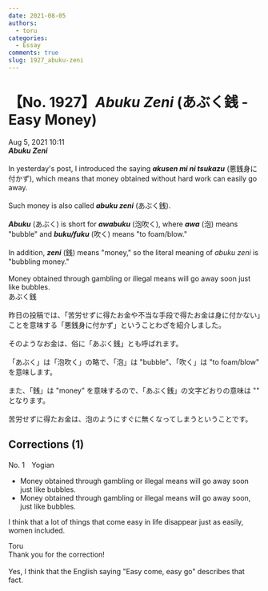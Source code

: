 ```yaml
---
date: 2021-08-05
authors:
  - toru
categories:
  - Essay
comments: true
slug: 1927_abuku-zeni
---
```


# 【No. 1927】<strong><em>Abuku Zeni</strong></em> (あぶく銭 - Easy Money)
<div class="date">Aug 5, 2021 10:11</div>
<div id="post"><div id="body_show_ori">
<strong><em>Abuku Zeni</strong></em><br/><br/>In yesterday's post, I introduced the saying <strong><em>akusen mi ni tsukazu</em></strong> (悪銭身に付かず), which means that money obtained without hard work can easily go away.<br/><br/>Such money is also called <strong><em>abuku zeni</em></strong> (あぶく銭).<br/><br/><strong><em>Abuku</em></strong> (あぶく) is short for <strong><em>awabuku</em></strong> (泡吹く), where <strong><em>awa</em></strong> (泡) means "bubble" and <strong><em>buku/fuku</em></strong> (吹く) means "to foam/blow."<br/><br/>In addition, <strong><em>zeni</em></strong> (銭) means "money," so the literal meaning of <em>abuku zeni</em> is  "bubbling money."<br/><br/>Money obtained through gambling or illegal means will go away soon just like bubbles.
</div></div>

<!-- more -->

<div id="post_ja"><div id="body_show_mo">
あぶく銭<br/><br/>昨日の投稿では、「苦労せずに得たお金や不当な手段で得たお金は身に付かない」ことを意味する「悪銭身に付かず」ということわざを紹介しました。<br/><br/>そのようなお金は、俗に「あぶく銭」とも呼ばれます。<br/><br/>「あぶく」は「泡吹く」の略で、「泡」は "bubble"、「吹く」は "to foam/blow" を意味します。<br/><br/>また、「銭」は "money" を意味するので、「あぶく銭」の文字どおりの意味は "" となります。<br/><br/>苦労せずに得たお金は、泡のようにすぐに無くなってしまうということです。
</div></div>

## Corrections (1)
<div id="block"><div class="first_name"> No. 1　<span class="just_name">Yogian</span></div><div id="block2">
<ul class="correction_field">
<li class="incorrect">Money obtained through gambling or illegal means will go away soon just like bubbles.</li>
<li class="corrected correct">
Money obtained through gambling or illegal means will go away soon, just like bubbles.
</li>
</ul>
<p class="comment_small">
 I think that a lot of things that come easy in life disappear just as easily, women included.
</p>

</div><div class="name"><span class="just_name">Toru</span><br>
Thank you for the correction!<br/><br/>Yes, I think that the English saying "Easy come, easy go" describes that fact.
</div>
</div>
